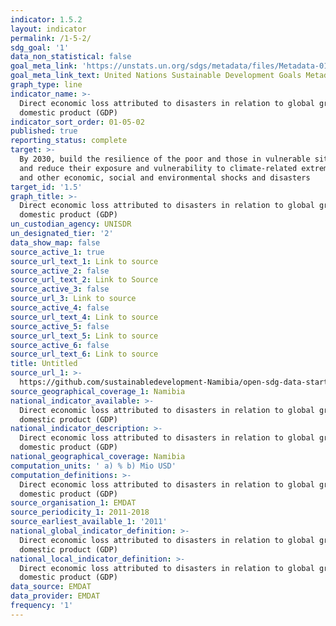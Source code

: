 ```yaml
---
indicator: 1.5.2
layout: indicator
permalink: /1-5-2/
sdg_goal: '1'
data_non_statistical: false
goal_meta_link: 'https://unstats.un.org/sdgs/metadata/files/Metadata-01-05-02.pdf'
goal_meta_link_text: United Nations Sustainable Development Goals Metadata (pdf 894kB)
graph_type: line
indicator_name: >-
  Direct economic loss attributed to disasters in relation to global gross
  domestic product (GDP)
indicator_sort_order: 01-05-02
published: true
reporting_status: complete
target: >-
  By 2030, build the resilience of the poor and those in vulnerable situations
  and reduce their exposure and vulnerability to climate-related extreme events
  and other economic, social and environmental shocks and disasters
target_id: '1.5'
graph_title: >-
  Direct economic loss attributed to disasters in relation to global gross
  domestic product (GDP)
un_custodian_agency: UNISDR
un_designated_tier: '2'
data_show_map: false
source_active_1: true
source_url_text_1: Link to source
source_active_2: false
source_url_text_2: Link to Source
source_active_3: false
source_url_3: Link to source
source_active_4: false
source_url_text_4: Link to source
source_active_5: false
source_url_text_5: Link to source
source_active_6: false
source_url_text_6: Link to source
title: Untitled
source_url_1: >-
  https://github.com/sustainabledevelopment-Namibia/open-sdg-data-starter/blob/develop/data/indicator_1-5-2.csv
source_geographical_coverage_1: Namibia
national_indicator_available: >-
  Direct economic loss attributed to disasters in relation to global gross
  domestic product (GDP)
national_indicator_description: >-
  Direct economic loss attributed to disasters in relation to global gross
  domestic product (GDP)
national_geographical_coverage: Namibia
computation_units: ' a) % b) Mio USD'
computation_definitions: >-
  Direct economic loss attributed to disasters in relation to global gross
  domestic product (GDP)
source_organisation_1: EMDAT
source_periodicity_1: 2011-2018
source_earliest_available_1: '2011'
national_global_indicator_definition: >-
  Direct economic loss attributed to disasters in relation to global gross
  domestic product (GDP)
national_local_indicator_definition: >-
  Direct economic loss attributed to disasters in relation to global gross
  domestic product (GDP)
data_source: EMDAT
data_provider: EMDAT
frequency: '1'
---
```

